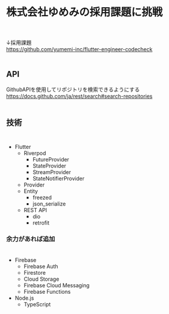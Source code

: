 # 株式会社ゆめみの採用課題に挑戦<br><br>

↓採用課題<br>
https://github.com/yumemi-inc/flutter-engineer-codecheck<br><br>

## API<br>
GithubAPIを使用してリポジトリを検索できるようにする<br>
https://docs.github.com/ja/rest/search#search-repositories<br><br>

## 技術<br><br>

- Flutter
    - Riverpod
        - FutureProvider
        - StateProvider
        - StreamProvider
        - StateNotifierProvider
    - Provider
    - Entity
        - freezed
        - json_serialize
    - REST API
        - dio
        - retrofit

### 余力があれば追加<br><br>

- Firebase
    - Firebase Auth
    - Firestore
    - Cloud Storage
    - Firebase Cloud Messaging
    - Firebase Functions
- Node.js
    - TypeScript
